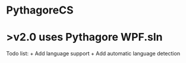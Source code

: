 # PythagoreCS

# >v2.0 uses Pythagore WPF.sln
  
  Todo list:
     +  Add language support
        + Add automatic language detection
  
      
      
